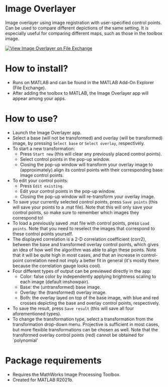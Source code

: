 # Image Overlayer
Image overlayer using image registration with user-specified control points. Can be used to compare different depictions of the same setting. It is especially useful for comparing different maps, such as those in the toolbox image.

[![View Image Overlayer on File Exchange](https://www.mathworks.com/matlabcentral/images/matlab-file-exchange.svg)](https://nl.mathworks.com/matlabcentral/fileexchange/104250-image-overlayer)

# How to install?
- Runs on MATLAB and can be found in the MATLAB Add-On Explorer (File Exchange).
- After adding the toolbox to MATLAB, the Image Overlayer app will appear among your apps.

# How to use?
- Launch the Image Overlayer app.
- Select a base (will not be transformed) and overlay (will be transformed) image, by pressing ````Select base```` or ````Select overlay````, respectively.
- To start a new transformation:
  - Press ````Start new```` (this will clear any previously placed control points).
  - Select control points in the pop-up window.
  - Closing the pop-up window will transform your overlay image to (approximately) align its control points with their corresponding base image control points.
- To edit your control points:
  - Press ````Edit existing````.
  - Edit your control points in the pop-up window.
  - Closing the pop-up window will re-transform your overlay image.
- To save your currently selected control points, press ````Save points```` (this will save your points to a .mat file). Note that this will only save your control points, so make sure to remember which images they correspond to!
- To load a previously saved .mat file with control points, press ````Load points````. Note that you need to reselect the images that correspond to these control points yourself.
- The displayed correlation is a 2-D correlation coefficient (corr2), between the base and transformed overlay control points, which gives an idea of how well the algorithm was able to align these points. Note that it will be quite high in most cases, and that an increase in control-point correlation need not imply a better fit in general (it's mostly there because the correlation gauge looks cool).
- Four different types of output can be previewed directly in the app:
  - Color: false color by independently applying brightness scaling to each image (default imshowpair).
  - Base: the (untransformed) base image.
  - Overlay: the (transformed) overlay image.
  - Both: the overlay layed on top of the base image, with blue and red crosses depicting the base and overlay control points, respectively.
- To save the result, press ````Save result```` (this will save all four aforementioned types).
- To change the transformation type, select a transformation from the transformation drop-down menu. Projective is sufficient in most cases, but more flexible transformations can be chosen as well. Note that the transformed overlay control points (red) cannot be obtained for  `polynomial' 

# Package requirements
- Requires the MathWorks Image Processing Toolbox.
- Created for MATLAB R2021b.

